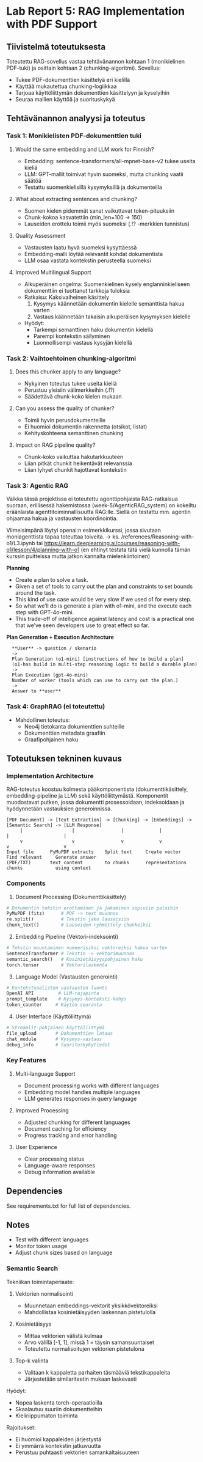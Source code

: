 # Lab Report 5: RAG Implementation with PDF Support

## Tiivistelmä toteutuksesta

Toteutettu RAG-sovellus vastaa tehtävänannon kohtaan 1 (monikielinen PDF-tuki) ja osittain kohtaan 2 (chunking-algoritmi). Sovellus:
- Tukee PDF-dokumenttien käsittelyä eri kielillä
- Käyttää mukautettua chunking-logiikkaa
- Tarjoaa käyttöliittymän dokumenttien käsittelyyn ja kyselyihin
- Seuraa mallien käyttöä ja suorituskykyä

## Tehtävänannon analyysi ja toteutus

### Task 1: Monikielisten PDF-dokumenttien tuki
1. Would the same embedding and LLM work for Finnish?
   - Embedding: sentence-transformers/all-mpnet-base-v2 tukee useita kieliä
   - LLM: GPT-mallit toimivat hyvin suomeksi, mutta chunking vaatii säätöä
   - Testattu suomenkielisillä kysymyksillä ja dokumenteilla

2. What about extracting sentences and chunking?
   - Suomen kielen pidemmät sanat vaikuttavat token-pituuksiin
   - Chunk-kokoa kasvatettiin (min_len=100 -> 150)
   - Lauseiden erottelu toimii myös suomeksi (.!? -merkkien tunnistus)

3. Quality Assessment
   - Vastausten laatu hyvä suomeksi kysyttäessä
   - Embedding-malli löytää relevantit kohdat dokumentista
   - LLM osaa vastata kontekstin perusteella suomeksi

4. Improved Multilingual Support
   - Alkuperäinen ongelma: Suomenkielinen kysely englanninkieliseen dokumenttiin ei tuottanut tarkkoja tuloksia
   - Ratkaisu: Kaksivaiheinen käsittely
     1. Kysymys käännetään dokumentin kielelle semanttista hakua varten
     2. Vastaus käännetään takaisin alkuperäisen kysymyksen kielelle
   - Hyödyt:
     - Tarkempi semanttinen haku dokumentin kielellä
     - Parempi kontekstin säilyminen
     - Luonnollisempi vastaus kysyjän kielellä

### Task 2: Vaihtoehtoinen chunking-algoritmi
1. Does this chunker apply to any language?
   - Nykyinen toteutus tukee useita kieliä
   - Perustuu yleisiin välimerkkeihin (.!?)
   - Säädettävä chunk-koko kielen mukaan

2. Can you assess the quality of chunker?
   - Toimii hyvin perusdokumenteille
   - Ei huomioi dokumentin rakennetta (otsikot, listat)
   - Kehityskohteena semanttinen chunking

3. Impact on RAG pipeline quality?
   - Chunk-koko vaikuttaa hakutarkkuuteen
   - Liian pitkät chunkit heikentävät relevanssia
   - Liian lyhyet chunkit hajottavat kontekstin

### Task 3: Agentic RAG

Vaikka tässä projektissa ei toteutettu agenttipohjaista RAG-ratkaisua suoraan, erillisessä hakemistossa (week-5/AgenticRAG_system) on kokeiltu eräänlaista agenttitoiminnallisuutta RAG:lle. Siellä on testattu mm. agentin ohjaamaa hakua ja vastausten koordinointia. 

Viimeisimpänä löytyi openai:n esimerkkikurssi, jossa sivutaan moniagenttista tapaa toteuttaa toiveita.
-> ks. /references/Reasoning-with-o1/L3.ipynb tai
https://learn.deeplearning.ai/courses/reasoning-with-o1/lesson/4/planning-with-o1
(en ehtinyt testata tätä vielä kunnolla tämän kurssin puitteissa mutta jatkon kannalta mielenkiintoinen)

**Planning**
- Create a plan to solve a task.
- Given a set of tools to carry out the plan and constraints to set bounds around the task.
- This kind of use case would be very slow if we used o1 for every step.
- So what we’ll do is generate a plan with o1-mini, and the execute each step with GPT-4o-mini. 
- This trade-off of intelligence against latency and cost is a practical one that we’ve seen developers use to great effect so far.

**Plan Generation + Execution Architecture**

      **User** -> question / skenario 
      ->  	
      Plan Generation (o1-mini) [instructions of how to build a plan]
      (o1-has build in multi-step reasoning logic to build a durable plan)
      ->	
      Plan Execution (gpt-4o-mini)
      Number of worker (tools which can use to carry out the plan.)
      ->
      Answer to **user**


### Task 4: GraphRAG (ei toteutettu)
- Mahdollinen toteutus:
  - Neo4j tietokanta dokumenttien suhteille
  - Dokumenttien metadata graafiin
  - Graafipohjainen haku


## Toteutuksen tekninen kuvaus

### Implementation Architecture

RAG-toteutus koostuu kolmesta pääkomponentista (dokumenttikäsittely, embedding-pipeline ja LLM) sekä käyttöliittymästä. Komponentit muodostavat putken, jossa dokumentti prosessoidaan, indeksoidaan ja hyödynnetään vastauksien generoinnissa.

```
[PDF Document] -> [Text Extraction] -> [Chunking] -> [Embeddings] -> [Semantic Search] -> [LLM Response]
     |                  |                 |             |                |                    |
     v                  v                 v             v                v                    v
Input file      PyMuPDF extracts    Split text     Create vector    Find relevant     Generate answer
(PDF/TXT)       text content        to chunks      representations   chunks            using context
```

### Components

1. Document Processing (Dokumenttikäsittely)
```python
# Dokumentin tekstin erottaminen ja jakaminen sopiviin paloihin
PyMuPDF (fitz)      # PDF -> text muunnos
re.split()          # Tekstin jako lauseisiin
chunk_text()        # Lauseiden ryhmittely chunkeiksi
```

2. Embedding Pipeline (Vektori-indeksointi)
```python
# Tekstin muuntaminen numeerisiksi vektoreiksi hakua varten
SentenceTransformer # Tekstin -> vektorimuunnos
semantic_search()   # Kosinietäisyyspohjainen haku
torch.tensor        # Vektorilaskenta
```

3. Language Model (Vastausten generointi)
```python
# Kontekstuaalisten vastausten luonti
OpenAI API         # LLM-rajapinta
prompt_template    # Kysymys-konteksti-kehys
token_counter     # Käytön seuranta
```

4. User Interface (Käyttöliittymä)
```python
# Streamlit-pohjainen käyttöliittymä
file_upload       # Dokumenttien lataus
chat_module       # Kysymys-vastaus
debug_info        # Suorituskykytiedot
```

### Key Features

1. Multi-language Support
   - Document processing works with different languages
   - Embedding model handles multiple languages
   - LLM generates responses in query language

2. Improved Processing
   - Adjusted chunking for different languages
   - Document caching for efficiency
   - Progress tracking and error handling

3. User Experience
   - Clear processing status
   - Language-aware responses
   - Debug information available

## Dependencies
See requirements.txt for full list of dependencies.

## Notes
- Test with different languages
- Monitor token usage
- Adjust chunk sizes based on language

### Semantic Search 

Tekniikan toimintaperiaate:
1. Vektorien normalisointi
   - Muunnetaan embeddings-vektorit yksikkövektoreiksi
   - Mahdollistaa kosinietäisyyden laskennan pistetulolla

2. Kosinietäisyys
   - Mittaa vektorien välistä kulmaa
   - Arvo välillä [-1, 1], missä 1 = täysin samansuuntaiset
   - Toteutettu normalisoitujen vektorien pistetulona

3. Top-k valinta
   - Valitaan k kappaletta parhaiten täsmääviä tekstikappaleita
   - Järjestetään similariteetin mukaan laskevasti

Hyödyt:
- Nopea laskenta torch-operaatioilla
- Skaalautuu suuriin dokumentteihin
- Kieliriippumaton toiminta

Rajoitukset:
- Ei huomioi kappaleiden järjestystä
- Ei ymmärrä kontekstin jatkuvuutta
- Perustuu puhtaasti vektorien samankaltaisuuteen